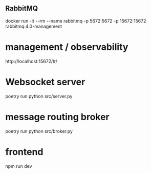 ## RabbitMQ
docker run -it --rm --name rabbitmq -p 5672:5672 -p 15672:15672 rabbitmq:4.0-management
# management / observability
http://localhost:15672/#/

# Websocket server
poetry run python src/server.py

# message routing broker
poetry run python src/broker.py 

# frontend
npm run dev